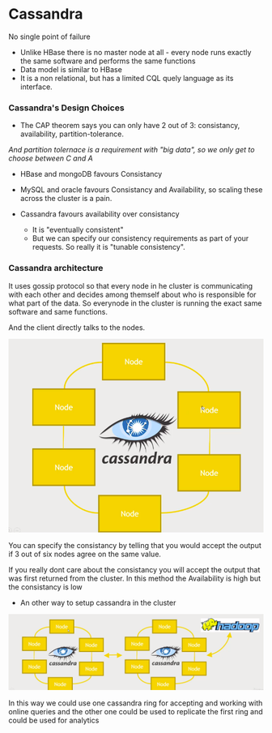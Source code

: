 # Cassandra

No single point of failure

- Unlike HBase there is no master node at all - every node runs exactly the same software and performs the same functions
- Data model is similar to HBase
- It is a non relational, but has a limited CQL quely language as its interface.

### Cassandra's Design Choices

- The CAP theorem says you can only have 2 out of 3: consistancy, availability, partition-tolerance.  

<i> And partition tolernace is a requirement with "big data", so we only get to choose between C and A</i>

- HBase and mongoDB favours Consistancy

- MySQL and oracle favours Consistancy and Availability, so scaling these across the cluster is a pain.
 
- Cassandra favours availability over consistancy
    - It is "eventually consistent"
    - But we can specify our consistency requirements as part of your requests. So really it is "tunable consistency".

### Cassandra architecture

It uses gossip protocol so that every node in he cluster is communicating with each other and decides among themself about who is responsible for what part of the data. So everynode in the cluster is running the exact same software and same functions.

And the client directly talks to the nodes.

![cassandra](../../media/cassandra.png)

You can specify the consistancy by telling that you would accept the output if 3 out of six nodes agree on the same value.

If you really dont care about the consistancy you will accept the output that was first returned from the cluster. In this method the Availability is high but the consistancy is low

- An other way to setup cassandra in the cluster

![](../../media/cassandra_hadoop.png)

In this way we could use one cassandra ring for accepting and working with online queries and the other one could be used to replicate the first ring and could be used for analytics

